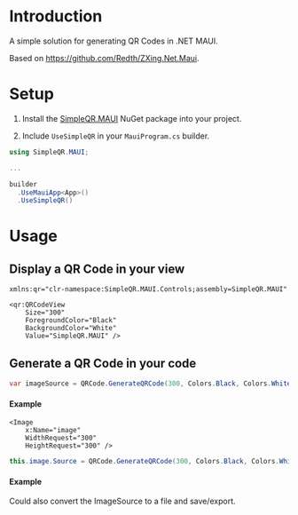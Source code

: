 # Introduction

A simple solution for generating QR Codes in .NET MAUI.

Based on https://github.com/Redth/ZXing.Net.Maui.

# Setup

1. Install the [SimpleQR.MAUI](https://www.nuget.org/packages/SimpleQR.MAUI) NuGet package into your project.

2. Include `UseSimpleQR` in your `MauiProgram.cs` builder.

``` cs
using SimpleQR.MAUI;

...

builder
  .UseMauiApp<App>()
  .UseSimpleQR()
```

# Usage

## Display a QR Code in your view

``` xaml
xmlns:qr="clr-namespace:SimpleQR.MAUI.Controls;assembly=SimpleQR.MAUI"
```

``` xaml
<qr:QRCodeView
    Size="300"
    ForegroundColor="Black"
    BackgroundColor="White"
    Value="SimpleQR.MAUI" />
```

## Generate a QR Code in your code

``` cs
var imageSource = QRCode.GenerateQRCode(300, Colors.Black, Colors.White, "SimpleQR.MAUI");
```

#### Example

``` xaml
<Image
    x:Name="image"
    WidthRequest="300"
    HeightRequest="300" />
```

``` cs
this.image.Source = QRCode.GenerateQRCode(300, Colors.Black, Colors.White, "SimpleQR.MAUI");
```

#### Example

Could also convert the ImageSource to a file and save/export.
